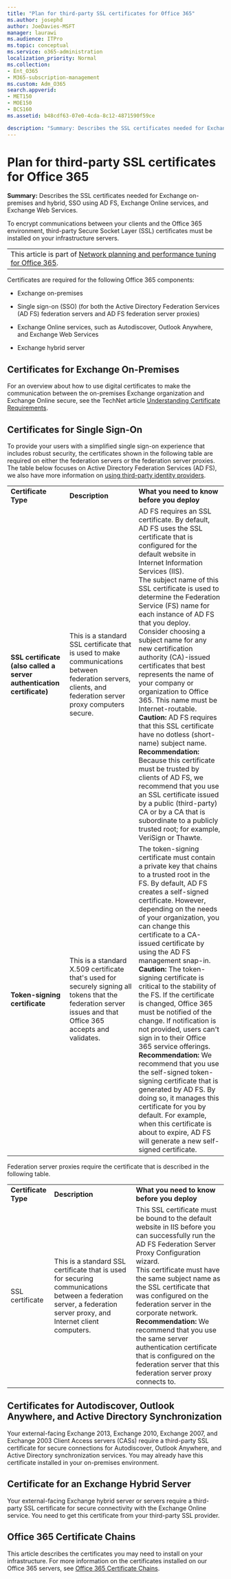 ```yaml
---
title: "Plan for third-party SSL certificates for Office 365"
ms.author: josephd
author: JoeDavies-MSFT
manager: laurawi
ms.audience: ITPro
ms.topic: conceptual
ms.service: o365-administration
localization_priority: Normal
ms.collection: 
- Ent_O365
- M365-subscription-management
ms.custom: Adm_O365
search.appverid:
- MET150
- MOE150
- BCS160
ms.assetid: b48cdf63-07e0-4cda-8c12-4871590f59ce

description: "Summary: Describes the SSL certificates needed for Exchange on-premises and hybrid, SSO using AD FS, Exchange Online services, and Exchange Web Services."
---
```


# Plan for third-party SSL certificates for Office 365

 **Summary:** Describes the SSL certificates needed for Exchange on-premises and hybrid, SSO using AD FS, Exchange Online services, and Exchange Web Services. 
  
To encrypt communications between your clients and the Office 365 environment, third-party Secure Socket Layer (SSL) certificates must be installed on your infrastructure servers.

||
|:-----|
| This article is part of [Network planning and performance tuning for Office 365](https://aka.ms/tune).|
   
Certificates are required for the following Office 365 components:
  
- Exchange on-premises
    
- Single sign-on (SSO) (for both the Active Directory Federation Services (AD FS) federation servers and AD FS federation server proxies)
    
- Exchange Online services, such as Autodiscover, Outlook Anywhere, and Exchange Web Services
    
- Exchange hybrid server
    
## Certificates for Exchange On-Premises

For an overview about how to use digital certificates to make the communication between the on-premises Exchange organization and Exchange Online secure, see the TechNet article [Understanding Certificate Requirements](https://go.microsoft.com/fwlink/p/?LinkID=243657).
  
## Certificates for Single Sign-On

To provide your users with a simplified single sign-on experience that includes robust security, the certificates shown in the following table are required on either the federation servers or the federation server proxies. The table below focuses on Active Directory Federation Services (AD FS), we also have more information on [using third-party identity providers](https://docs.microsoft.com/azure/active-directory/hybrid/how-to-connect-fed-compatibility).
  
||||
|:-----|:-----|:-----|
|**Certificate Type** <br/> |**Description** <br/> |**What you need to know before you deploy** <br/> |
|**SSL certificate (also called a server authentication certificate)** <br/> |This is a standard SSL certificate that is used to make communications between federation servers, clients, and federation server proxy computers secure.  <br/> |AD FS requires an SSL certificate. By default, AD FS uses the SSL certificate that is configured for the default website in Internet Information Services (IIS).  <br/> The subject name of this SSL certificate is used to determine the Federation Service (FS) name for each instance of AD FS that you deploy. Consider choosing a subject name for any new certification authority (CA)-issued certificates that best represents the name of your company or organization to Office 365. This name must be Internet-routable.  <br/>**Caution:** AD FS requires that this SSL certificate have no dotless (short-name) subject name.          <br/> **Recommendation:** Because this certificate must be trusted by clients of AD FS, we recommend that you use an SSL certificate issued by a public (third-party) CA or by a CA that is subordinate to a publicly trusted root; for example, VeriSign or Thawte.  <br/> |
|**Token-signing certificate** <br/> |This is a standard X.509 certificate that's used for securely signing all tokens that the federation server issues and that Office 365 accepts and validates.  <br/> |The token-signing certificate must contain a private key that chains to a trusted root in the FS. By default, AD FS creates a self-signed certificate. However, depending on the needs of your organization, you can change this certificate to a CA-issued certificate by using the AD FS management snap-in.  <br/>**Caution:** The token-signing certificate is critical to the stability of the FS. If the certificate is changed, Office 365 must be notified of the change. If notification is not provided, users can't sign in to their Office 365 service offerings.<br/>**Recommendation:** We recommend that you use the self-signed token-signing certificate that is generated by AD FS. By doing so, it manages this certificate for you by default. For example, when this certificate is about to expire, AD FS will generate a new self-signed certificate.  <br/> |
   
Federation server proxies require the certificate that is described in the following table.
  
||||
|:-----|:-----|:-----|
|**Certificate Type** <br/> |**Description** <br/> |**What you need to know before you deploy** <br/> |
|SSL certificate  <br/> |This is a standard SSL certificate that is used for securing communications between a federation server, a federation server proxy, and Internet client computers.  <br/> |This SSL certificate must be bound to the default website in IIS before you can successfully run the AD FS Federation Server Proxy Configuration wizard.  <br/> This certificate must have the same subject name as the SSL certificate that was configured on the federation server in the corporate network.  <br/> **Recommendation:** We recommend that you use the same server authentication certificate that is configured on the federation server that this federation server proxy connects to.  <br/> |
   
## Certificates for Autodiscover, Outlook Anywhere, and Active Directory Synchronization

Your external-facing Exchange 2013, Exchange 2010, Exchange 2007, and Exchange 2003 Client Access servers (CASs) require a third-party SSL certificate for secure connections for Autodiscover, Outlook Anywhere, and Active Directory synchronization services. You may already have this certificate installed in your on-premises environment.
  
## Certificate for an Exchange Hybrid Server

Your external-facing Exchange hybrid server or servers require a third-party SSL certificate for secure connectivity with the Exchange Online service. You need to get this certificate from your third-party SSL provider.
  
## Office 365 Certificate Chains

This article describes the certificates you may need to install on your infrastructure. For more information on the certificates installed on our Office 365 servers, see [Office 365 Certificate Chains](https://support.office.com/article/0c03e6b3-e73f-4316-9e2b-bf4091ae96bb).
  

